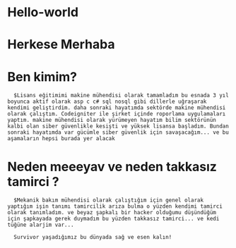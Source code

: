 # Hello-world
# Herkese Merhaba
# Ben kimim?
      $Lisans eğitimimi makine mühendisi olarak tamamladım bu esnada 3 yıl boyunca aktif olarak asp c c# sql nosql gibi dillerle uğraşarak kendimi geliştirdim. daha sonraki hayatımda sektörde makine mühendisi olarak çalıştım. Codeigniter ile şirket içinde roporlama uygulamaları yaptım. makine mühendisi olarak yürümeyen hayatım bilim sektörünün kalbi olan siber güvenlikle kesişti ve yüksek lisansa başladım. Bundan sonraki hayatımda var gücümle siber güvenlik için savaşacağım... ve bu aşamaların hepsi burada yer alacak
# Neden meeeyav ve neden takkasız tamirci ? 
      $Mekanik bakım mühendisi olarak çalıştığım için genel olarak yaptığım işin tanımı tamircilik arıza bulma o yüzden kendimi tamirci olarak tanımladım. ve beyaz şapkalı bir hacker olduğumu düşündüğüm için şapkayada gerek duymadım bu yüzden takkasız tamirci... ve kedi tüğüne alarjim var... 
      
      Survivor yaşadığımız bu dünyada sağ ve esen kalın!
